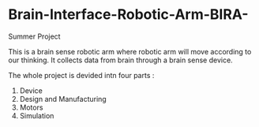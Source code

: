 # Brain-Interface-Robotic-Arm-BIRA-
Summer Project

This is a brain sense robotic arm where robotic arm will move according to our thinking.
It collects data from brain through a brain sense device.

The whole project is devided intn four parts :
1. Device
2. Design and Manufacturing
3. Motors 
4. Simulation
